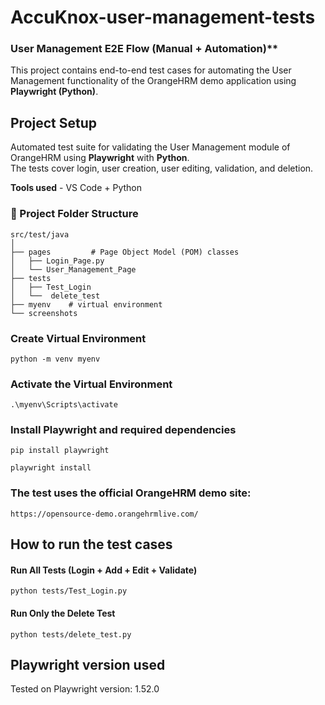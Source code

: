 # AccuKnox-user-management-tests
### User Management E2E Flow (Manual + Automation)**
This project contains end-to-end test cases for automating the User Management functionality of the OrangeHRM demo application using **Playwright (Python)**.

##  Project Setup 
Automated test suite for validating the User Management module of OrangeHRM using **Playwright** with **Python**.  
The tests cover login, user creation, user editing, validation, and deletion.

**Tools used** - VS Code + Python

### 📁 Project Folder Structure
```
src/test/java
│
├── pages         # Page Object Model (POM) classes
│   ├── Login_Page.py               
│   └── User_Management_Page           
├── tests
│   ├── Test_Login                     
│   └──  delete_test 
├── myenv    # virtual environment
└── screenshots
```
### Create Virtual Environment
```
python -m venv myenv
```
### Activate the Virtual Environment
```
.\myenv\Scripts\activate
```
### Install Playwright and required dependencies
```
pip install playwright
```
```
playwright install
```
### The test uses the official OrangeHRM demo site: 
```
https://opensource-demo.orangehrmlive.com/
```

## How to run the test cases
#### Run All Tests (Login + Add + Edit + Validate)
```
python tests/Test_Login.py
```
#### Run Only the Delete Test
```
python tests/delete_test.py
```

## Playwright version used
Tested on Playwright version: 1.52.0

